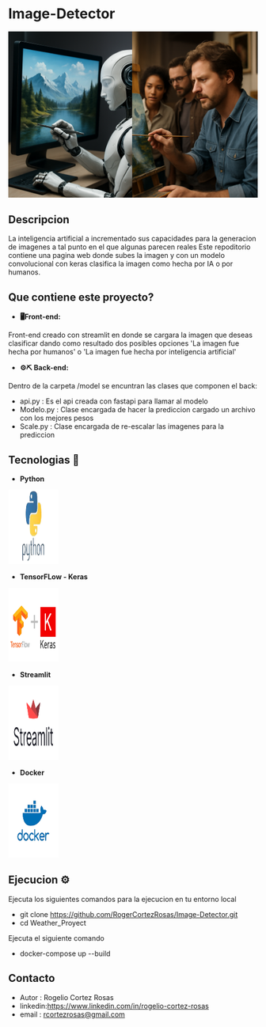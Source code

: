 # Image-Detector

![imagen](images/IAvsHumans.png)


## Descripcion
La inteligencia artificial a incrementado sus capacidades para la generacion de imagenes a tal punto en el que algunas parecen reales 
Este repoditorio contiene una pagina web donde subes la imagen y con un modelo convolucional con keras clasifica la imagen como hecha por IA o por humanos.

## Que contiene este proyecto?

- **🖥️Front-end:**

Front-end creado con streamlit en donde se cargara la imagen que deseas clasificar dando como resultado dos posibles opciones
'La imagen fue hecha por humanos' o 'La imagen fue hecha por inteligencia artificial'

- **⚙️⛏️ Back-end:**

Dentro de la carpeta /model se encuntran las clases que componen el back:
 - api.py : Es el api creada con fastapi para llamar al modelo
 - Modelo.py : Clase encargada de hacer la prediccion cargado un archivo con los mejores pesos
 - Scale.py : Clase encargada de re-escalar las imagenes para la prediccion

 ## Tecnologias 🔬

 - **Python**
 <p align="left">
  <img src="images/pythonLogo.png" alt="Temperatura" width="20%" height="150px" />
</p>

- **TensorFLow - Keras**
 <p align="left">
  <img src="images/tensor.png" alt="Temperatura" width="20%" height="150px" />
</p>

- **Streamlit**
 <p align="left">
  <img src="images/streamlitLogo.png" alt="Temperatura" width="20%" height="150px" />
</p>

- **Docker**
 <p align="left">
  <img src="images/docker.png" alt="Temperatura" width="20%" height="150px" />
</p>

## Ejecucion  ⚙️

Ejecuta los siguientes comandos para la ejecucion en tu entorno local

  - git clone https://github.com/RogerCortezRosas/Image-Detector.git
  - cd Weather_Proyect
  
  Ejecuta el siguiente comando
  
  - docker-compose up --build

## Contacto

- Autor : Rogelio Cortez Rosas
- linkedin:https://www.linkedin.com/in/rogelio-cortez-rosas
- email : rcortezrosas@gmail.com


